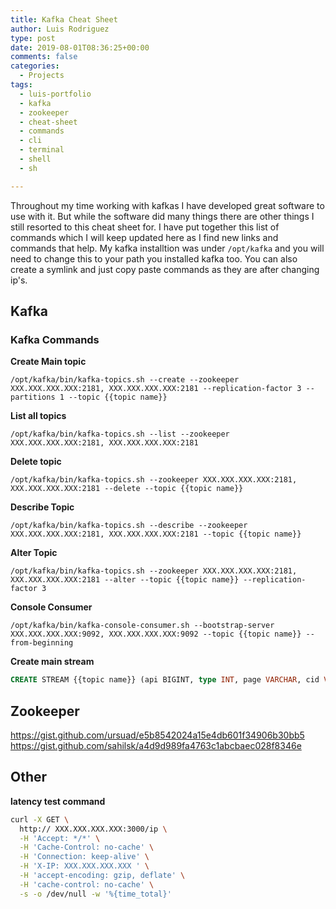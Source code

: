 ```yaml
---
title: Kafka Cheat Sheet
author: Luis Rodriguez
type: post
date: 2019-08-01T08:36:25+00:00
comments: false
categories:
  - Projects
tags:
  - luis-portfolio
  - kafka
  - zookeeper
  - cheat-sheet
  - commands
  - cli
  - terminal
  - shell
  - sh

---
```


Throughout my time working with kafkas I have developed great software to use with it. But while the software did many things there are other things I still resorted to this cheat sheet for. I have put together this list of commands which I will keep updated here as I find new links and commands that help. My kafka installtion was under `/opt/kafka` and you will need to change this to your path you installed kafka too. You can also create a symlink and just copy paste commands as they are after changing ip's.

<!--more-->

## Kafka

### Kafka Commands

**Create Main topic**

`/opt/kafka/bin/kafka-topics.sh --create --zookeeper XXX.XXX.XXX.XXX:2181, XXX.XXX.XXX.XXX:2181 --replication-factor 3 --partitions 1 --topic {{topic name}}`

**List all topics**

`/opt/kafka/bin/kafka-topics.sh --list --zookeeper XXX.XXX.XXX.XXX:2181, XXX.XXX.XXX.XXX:2181`

**Delete topic**

`/opt/kafka/bin/kafka-topics.sh --zookeeper XXX.XXX.XXX.XXX:2181, XXX.XXX.XXX.XXX:2181 --delete --topic {{topic name}}`

**Describe Topic**

`/opt/kafka/bin/kafka-topics.sh --describe --zookeeper XXX.XXX.XXX.XXX:2181, XXX.XXX.XXX.XXX:2181 --topic {{topic name}}`

**Alter Topic**

`/opt/kafka/bin/kafka-topics.sh --zookeeper XXX.XXX.XXX.XXX:2181, XXX.XXX.XXX.XXX:2181 --alter --topic {{topic name}} --replication-factor 3`

**Console Consumer**

`/opt/kafka/bin/kafka-console-consumer.sh --bootstrap-server XXX.XXX.XXX.XXX:9092, XXX.XXX.XXX.XXX:9092 --topic {{topic name}} --from-beginning`

**Create main stream**

```SQL
CREATE STREAM {{topic name}} (api BIGINT, type INT, page VARCHAR, cid VARCHAR, cip VARCHAR, exception INT, extra VARCHAR, date VARCHAR, time BIGINT) WITH (KAFKA_TOPIC='{{topic name}}', VALUE_FORMAT='JSON', TIMESTAMP='time');
```

## Zookeeper

https://gist.github.com/ursuad/e5b8542024a15e4db601f34906b30bb5
https://gist.github.com/sahilsk/a4d9d989fa4763c1abcbaec028f8346e

## Other

**latency test command**

```sh
curl -X GET \
  http:// XXX.XXX.XXX.XXX:3000/ip \
  -H 'Accept: */*' \
  -H 'Cache-Control: no-cache' \
  -H 'Connection: keep-alive' \
  -H 'X-IP: XXX.XXX.XXX.XXX ' \
  -H 'accept-encoding: gzip, deflate' \
  -H 'cache-control: no-cache' \
  -s -o /dev/null -w '%{time_total}'
```
